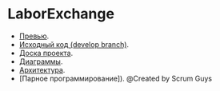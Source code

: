 # LaborExchange
- [Превью](https://github.com/evgenyv13/LaborExchange/blob/master/documentation/srs.md).
- [Исходный код (develop branch)](https://github.com/evgenyv13/LaborExchange/tree/develop).
- [Доска проекта](https://trello.com/b/Xb5CdHzg/le-labor-exchange).
- [Диаграммы](https://github.com/evgenyv13/LaborExchange/blob/master/documentation/diagram.md).
- [Архитектура](https://github.com/evgenyv13/LaborExchange/blob/master/documentation/Architecture.md).
- [Парное программирование]).
@Created by Scrum Guys
